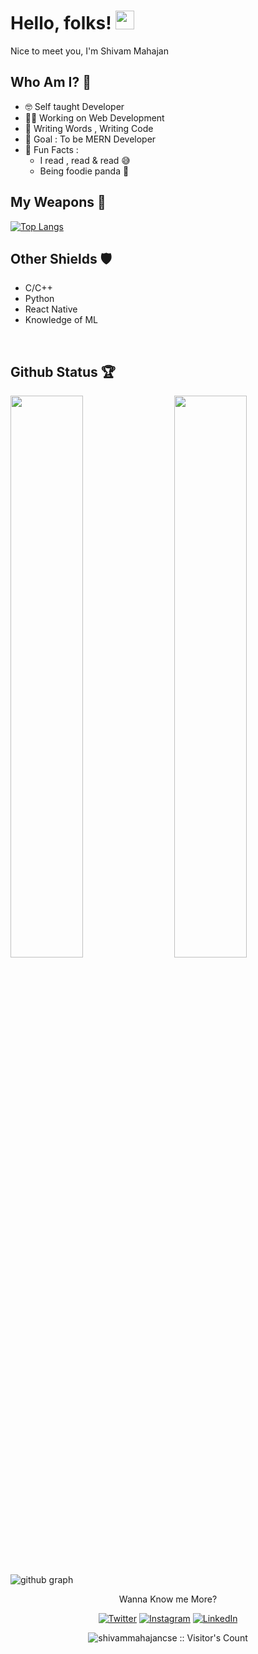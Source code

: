 # Hello, folks! <img src="https://raw.githubusercontent.com/MartinHeinz/MartinHeinz/master/wave.gif" width="30px">

Nice to meet you, I'm Shivam Mahajan

## Who Am I? 🤠

- 🤓 Self taught Developer 
- 👩‍💻 Working on Web Development 
- 📝 Writing Words , Writing Code
- 🎯 Goal : To be MERN Developer 
- 💌 Fun Facts : 
    - I read , read & read 😅
    - Being foodie panda 🐼

## My Weapons 🌟

[![Top Langs](https://github-readme-stats.vercel.app/api/top-langs/?username=shivammahajancse&theme=react)](https://github.com/shivammahajancse/github-readme-stats)

## Other Shields 🛡
 * C/C++
 * Python
 * React Native
 * Knowledge of ML 

 <br />
 
## Github Status 🏆

<img  src="https://github-readme-stats.vercel.app/api?username=shivammahajancse&show_icons=true&hide_border=true&theme=react" width="48%" align="right" >
<img  src="https://github-readme-streak-stats.herokuapp.com/?user=shivammahajancse&theme=react" width="48%" >
<br>

![github graph](https://activity-graph.herokuapp.com/graph?username=shivammahajancse&theme=react-dark)
<br>

<p align="center">Wanna Know me More?</p>

<p align="center">
 
<a href="https://twitter.com/shivammahajancse">
<img src="https://img.shields.io/badge/-Twitter-%231DA1F2" alt="Twitter" /></a> 

<a href="https://www.instagram.com/tidbits.js">
<img src="https://img.shields.io/badge/-Instagram-%23eb13a5" alt="Instagram" /></a>  

<a href="https://www.linkedin.com/in/sujata-gunale-15964b166/">
<img src="https://img.shields.io/badge/-LinkedIn-%233781da" alt="LinkedIn"/></a>

</p>

<p align="center"><img src="https://visitor-badge.laobi.icu/badge?page_id=shivammahajancse.shivammahajancse" alt="shivammahajancse :: Visitor's Count" /></p>
